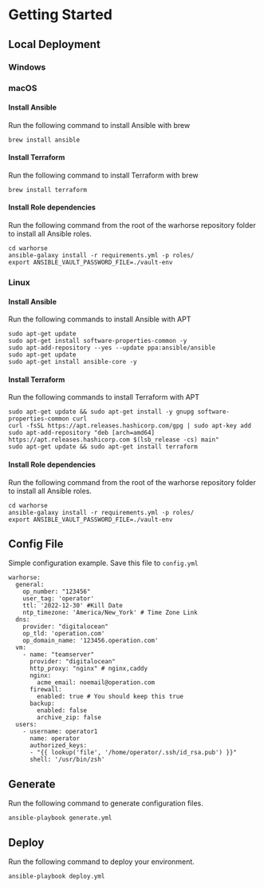 # Getting Started

## Local Deployment

### Windows


### macOS
#### Install Ansible
Run the following command to install Ansible with brew
``` 
brew install ansible
```
#### Install Terraform
Run the following command to install Terraform with brew
``` 
brew install terraform
```
#### Install Role dependencies
Run the following command from the root of the warhorse repository folder to install all Ansible roles.
``` 
cd warhorse
ansible-galaxy install -r requirements.yml -p roles/
export ANSIBLE_VAULT_PASSWORD_FILE=./vault-env
```
### Linux
#### Install Ansible
Run the following commands to install Ansible with APT
``` 
sudo apt-get update
sudo apt-get install software-properties-common -y
sudo apt-add-repository --yes --update ppa:ansible/ansible
sudo apt-get update
sudo apt-get install ansible-core -y
```
#### Install Terraform
Run the following commands to install Terraform with APT
``` 
sudo apt-get update && sudo apt-get install -y gnupg software-properties-common curl
curl -fsSL https://apt.releases.hashicorp.com/gpg | sudo apt-key add 
sudo apt-add-repository "deb [arch=amd64] https://apt.releases.hashicorp.com $(lsb_release -cs) main"
sudo apt-get update && sudo apt-get install terraform
```
#### Install Role dependencies
Run the following command from the root of the warhorse repository folder to install all Ansible roles.
``` 
cd warhorse
ansible-galaxy install -r requirements.yml -p roles/
export ANSIBLE_VAULT_PASSWORD_FILE=./vault-env
```
## Config File

Simple configuration example. Save this file to `config.yml`

```
warhorse:
  general:
    op_number: "123456"
    user_tag: 'operator'
    ttl: '2022-12-30' #Kill Date
    ntp_timezone: 'America/New_York' # Time Zone Link
  dns:
    provider: "digitalocean"
    op_tld: 'operation.com'
    op_domain_name: '123456.operation.com'
  vm:
    - name: "teamserver"
      provider: "digitalocean"
      http_proxy: "nginx" # nginx,caddy
      nginx:
        acme_email: noemail@operation.com
      firewall: 
        enabled: true # You should keep this true
      backup: 
        enabled: false
        archive_zip: false
  users:
    - username: operator1
      name: operator
      authorized_keys:
      - "{{ lookup('file', '/home/operator/.ssh/id_rsa.pub') }}"
      shell: '/usr/bin/zsh'
```

## Generate
Run the following command to generate configuration files.
``` 
ansible-playbook generate.yml
```

## Deploy
Run the following command to deploy your environment.
``` 
ansible-playbook deploy.yml
```